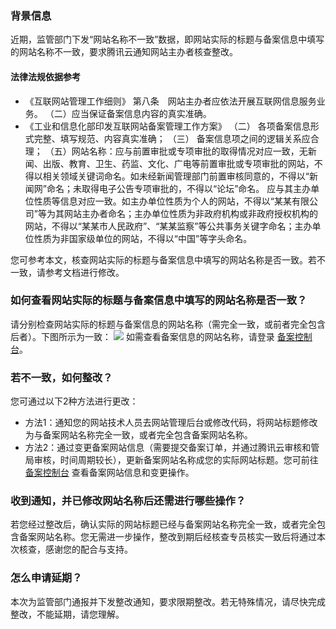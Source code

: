 ### 背景信息
近期，监管部门下发“网站名称不一致”数据，即网站实际的标题与备案信息中填写的网站名称不一致，要求腾讯云通知网站主办者核查整改。

#### 法律法规依据参考
- 《互联网站管理工作细则》
第八条　网站主办者应依法开展互联网信息服务业务。
（二）应当保证备案信息内容的真实准确。
- 《工业和信息化部印发互联网站备案管理工作方案》
（二） 各项备案信息形式完整、填写规范、内容真实准确；
（三） 备案信息项之间的逻辑关系应合理；
（五）网站名称：应与前置审批或专项审批的取得情况对应一致，无新闻、出版、教育、卫生、药监、文化、广电等前置审批或专项审批的网站，不得以相关领域关键词命名。如未经新闻管理部门前置审核同意的，不得以“新闻网”命名；未取得电子公告专项审批的，不得以“论坛”命名。
应与其主办单位性质等信息对应一致。如主办单位性质为个人的网站，不得以“某某有限公司”等为其网站主办者命名；主办单位性质为非政府机构或非政府授权机构的网站，不得以“某某市人民政府”、“某某监察”等公共事务关键字命名；主办单位性质为非国家级单位的网站，不得以“中国”等字头命名。


您可参考本文，核查网站实际的标题与备案信息中填写的网站名称是否一致。若不一致，请参考文档进行修改。


### 如何查看网站实际的标题与备案信息中填写的网站名称是否一致？
请分别检查网站实际的标题与备案信息的网站名称（需完全一致，或前者完全包含后者）。下图所示为一致：
![](https://qcloudimg.tencent-cloud.cn/raw/54d9fb5608bcf1b8bdcbf423ef6a7158.png)
<dx-alert infotype="explain" title="">
如需查看备案信息的网站名称，请登录 [备案控制台](https://console.cloud.tencent.com/beian/manage)。
</dx-alert>


### 若不一致，如何整改？
您可通过以下2种方法进行更改：
- 方法1：通知您的网站技术人员去网站管理后台或修改代码，将网站标题修改为与备案网站名称完全一致，或者完全包含备案网站名称。
- 方法2：通过变更备案网站信息（需要提交备案订单，并通过腾讯云审核和管局审核，时间周期较长），更新备案网站名称成您的实际网站标题。您可前往 [备案控制台](https://console.cloud.tencent.com/beian/manage) 查看备案网站信息和变更操作。


### 收到通知，并已修改网站名称后还需进行哪些操作？
若您经过整改后，确认实际的网站标题已经与备案网站名称完全一致，或者完全包含备案网站名称。您无需进一步操作，整改到期后经核查专员核实一致后将通过本次核查，感谢您的配合与支持。


### 怎么申请延期？
本次为监管部门通报并下发整改通知，要求限期整改。若无特殊情况，请尽快完成整改，不能延期，请您理解。



